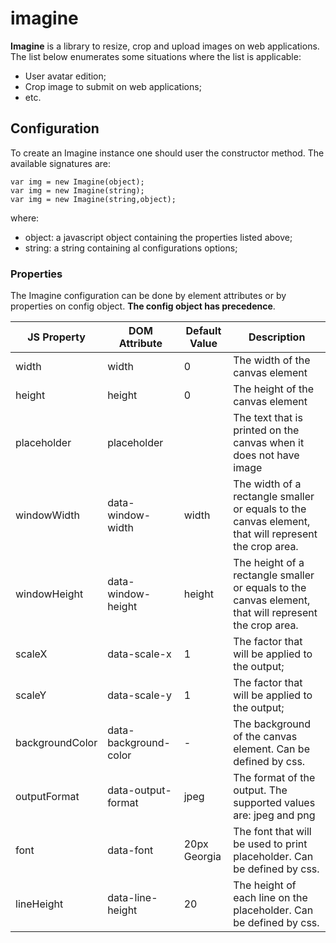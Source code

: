 # imagine

**Imagine** is a library to resize, crop and upload images on web applications. The list below enumerates some situations where the list is applicable:

* User avatar edition;
* Crop image to submit on web applications;
* etc.

## Configuration

To create an Imagine instance one should user the constructor method. The available signatures are:
```
var img = new Imagine(object);
var img = new Imagine(string);
var img = new Imagine(string,object);
```
where:
* object: a javascript object containing the properties listed above;
* string: a string containing al configurations options;

### Properties

The Imagine configuration can be done by element attributes or by properties on config object. **The config object has precedence**.

JS Property   | DOM Attribute | Default Value | Description
------------- | --------------|---------------|------------
width | width | 0 | The width of the canvas element
height | height| 0 | The height of the canvas element
placeholder | placeholder |  | The text that is printed on the canvas when it does not have image
windowWidth | data-window-width | width | The width of a rectangle smaller or equals to the canvas element, that will represent the crop area.
windowHeight | data-window-height | height | The height of a rectangle smaller or equals to the canvas element, that will represent the crop area.
scaleX | data-scale-x | 1 | The factor that will be applied to the output;
scaleY | data-scale-y | 1 | The factor that will be applied to the output;
backgroundColor | data-background-color | - | The background of the canvas element. Can be defined by css.
outputFormat | data-output-format | jpeg | The format of the output. The supported values are: jpeg and png
font | data-font | 20px Georgia | The font that will be used to print placeholder. Can be defined by css.
lineHeight | data-line-height | 20 | The height of each line on the placeholder. Can be defined by css.


